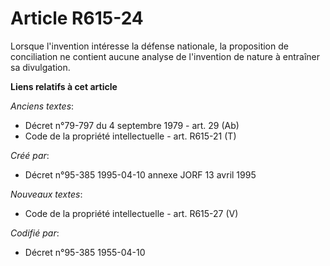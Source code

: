 # Article R615-24

Lorsque l'invention intéresse la défense nationale, la proposition de conciliation ne contient aucune analyse de l'invention
de nature à entraîner sa divulgation.

**Liens relatifs à cet article**

_Anciens textes_:

  - Décret n°79-797 du 4 septembre 1979 - art. 29 (Ab)
  - Code de la propriété intellectuelle - art. R615-21 (T)

_Créé par_:

  - Décret n°95-385 1995-04-10 annexe JORF 13 avril 1995

_Nouveaux textes_:

  - Code de la propriété intellectuelle - art. R615-27 (V)

_Codifié par_:

  - Décret n°95-385 1955-04-10
